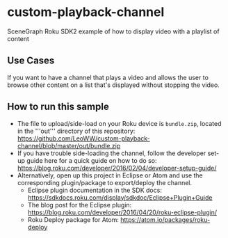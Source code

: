 # custom-playback-channel
SceneGraph Roku SDK2 example of how to display video with a playlist of content

## Use Cases
If you want to have a channel that plays a video and allows the user to browse other content on a list that's displayed without stopping the video.

## How to run this sample
- The file to upload/side-load on your Roku device is ```bundle.zip```, located in the '''out''' directory of this repository: https://github.com/LeoWW/custom-playback-channel/blob/master/out/bundle.zip
- If you have trouble side-loading the channel, follow the developer set-up guide here for a quick guide on how to do so: https://blog.roku.com/developer/2016/02/04/developer-setup-guide/
- Alternatively, open up this project in Eclipse or Atom and use the corresponding plugin/package to export/deploy the channel.
  - Eclipse plugin documentation in the SDK docs: https://sdkdocs.roku.com/display/sdkdoc/Eclipse+Plugin+Guide 
  - The blog post for the Eclipse plugin: https://blog.roku.com/developer/2016/04/20/roku-eclipse-plugin/ 
  - Roku Deploy package for Atom: https://atom.io/packages/roku-deploy 
